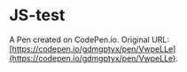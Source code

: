 # JS-test

A Pen created on CodePen.io. Original URL: [https://codepen.io/gdmgptyx/pen/VwpeLLe](https://codepen.io/gdmgptyx/pen/VwpeLLe).


